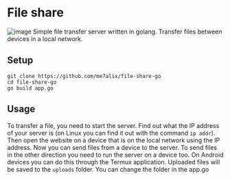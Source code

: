 # File share
![image](https://github.com/user-attachments/assets/44769acf-879a-409f-9a41-cf7f2b4d4392)
Simple file transfer server written in golang. Transfer files between devices in a local network.

## Setup
```
git clone https://github.com/me7alix/file-share-go
cd file-share-go
go build app.go
```

## Usage
To transfer a file, you need to start the server. Find out what the IP address of your server is (on Linux you can find it out with the command `ip addr`). Then open the website on a device that is on the local network using the IP address.
Now you can send files from a device to the server. To send files in the other direction you need to run the server on a device too. On Android devices you can do this through the Termux application. Uploaded files will be saved to the `uploads` folder. You can change the folder in the app.go
